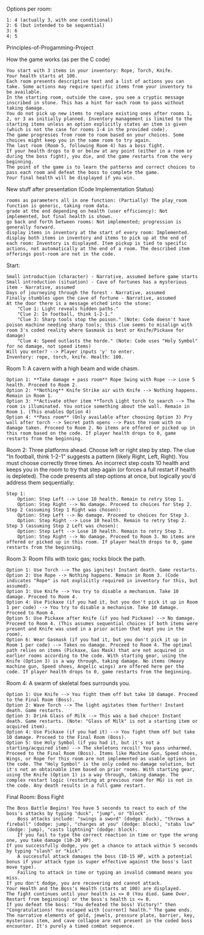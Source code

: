 Options per room:

    1: 4 (actually 3, with one conditional)
    2: 6 (but intended to be sequential)
    3: 6
    4: 5

Principles-of-Progamming-Project

How the game works (as per the C code)

    You start with 3 items in your inventory: Rope, Torch, Knife.
    Your health starts at 100.
    Each room presents descriptive text and a list of actions you can take. Some actions may require specific items from your inventory to be available.
    In the starting room, outside the cave, you see a cryptic message inscribed in stone. This has a hint for each room to pass without taking damage.
    You do not pick up new items to replace existing ones after rooms 1, 2, or 3 as initially planned. Inventory management is limited to the starting items unless an option explicitly states an item is given (which is not the case for rooms 1-4 in the provided code).
    The game progresses from room to room based on your choices. Some choices might keep you in the same room to try again.
    The last room (Room 5, following Room 4) has a boss fight.
    If your health drops to 0 or below at any point (either in a room or during the boss fight), you die, and the game restarts from the very beginning.
    The point of the game is to learn the patterns and correct choices to pass each room and defeat the boss to complete the game.
    Your final health will be displayed if you win.

New stuff after presentation (Code Implementation Status)

    rooms as parameters all in one function: (Partially) The play_room function is generic, taking room data.
    grade at the end depending on health (user efficiency): Not implemented, but final health is shown.
    go back and forth between rooms: Not implemented; progression is generally forward.
    display items in inventory at the start of every room: Implemented.
    display both items in inventory and items to pick up at the end of each room: Inventory is displayed. Item pickup is tied to specific actions, not automatically at the end of a room. The described item offerings post-room are not in the code.

Start:

    Small introduction (character) - Narrative, assumed before game starts
    Small introduction (situation) - Cave of fortunes has a mysterious item - Narrative, assumed
    Days of journeying through the forest - Narrative, assumed
    Finally stumbles upon the cave of fortune - Narrative, assumed
    At the door there is a message etched into the stone:
        "Clue 1: Light reveals hidden paths."
        "Clue 2: In football, think 1-2-1."
        "Clue 3: Sharp tools stop the poison." (Note: Code doesn't have poison machine needing sharp tools; this clue seems to misalign with room 3's coded reality where Gasmask is best or Knife/Pickaxe for damage)
        "Clue 4: Speed outlasts the horde." (Note: Code uses "Holy Symbol" for no damage, not speed items)
    Will you enter? --> Player inputs 'y' to enter.
    Inventory: rope, torch, knife. Health: 100.

Room 1: A cavern with a high beam and wide chasm.

    Option 1: **Take damage + pass room** Rope Swing with Rope --> Lose 5 health. Proceed to Room 2.
    Option 2: **Nothing** Knife Strike air with Knife --> Nothing happens. Remain in Room 1.
    Option 3: **Activate other item **Torch Light torch to search --> The room is illuminated. You notice something about the wall. Remain in Room 1. (This enables Option 4)
    Option 4: **Pass room** (Only available after choosing Option 3) Pry wall after torch --> Secret path opens --> Pass the room with no damage taken. Proceed to Room 2. No items are offered or picked up in this room based on the code. If player health drops to 0, game restarts from the beginning.

Room 2: Three platforms ahead. Choose left or right step by step.
The clue "In football, think 1-2-1" suggests a pattern (likely Right, Left, Right). You must choose correctly three times. An incorrect step costs 10 health and keeps you in the room to try that step again (or forces a full restart if health is depleted).
The code presents all step options at once, but logically you'd address them sequentially:

    Step 1:
        Option: Step Left --> Lose 10 health. Remain to retry Step 1.
        Option: Step Right --> No damage. Proceed to choices for Step 2.
    Step 2 (assuming Step 1 Right was chosen):
        Option: Step Left --> No damage. Proceed to choices for Step 3.
        Option: Step Right --> Lose 10 health. Remain to retry Step 2.
    Step 3 (assuming Step 2 Left was chosen):
        Option: Step Left --> Lose 10 health. Remain to retry Step 3.
        Option: Step Right --> No damage. Proceed to Room 3. No items are offered or picked up in this room. If player health drops to 0, game restarts from the beginning.

Room 3: Room fills with toxic gas; rocks block the path.

    Option 1: Use Torch --> The gas ignites! Instant death. Game restarts.
    Option 2: Use Rope --> Nothing happens. Remain in Room 3. (Code indicates "Rope" is not explicitly required in inventory for this, but assumed).
    Option 3: Use Knife --> You try to disable a mechanism. Take 10 damage. Proceed to Room 4.
    Option 4: Use Pickaxe (if you had it, but you don't pick it up in Room 1 per code) --> You try to disable a mechanism. Take 10 damage. Proceed to Room 4.
    Option 5: Use Pickaxe after Knife (if you had Pickaxe) --> No damage. Proceed to Room 4. (This assumes sequential choices if both items were present and Knife was used in a prior action that kept you in the room).
    Option 6: Wear Gasmask (if you had it, but you don't pick it up in Room 1 per code) --> Takes no damage. Proceed to Room 4. The optimal path relies on items (Pickaxe, Gas Mask) that are not acquired in earlier rooms according to the code. With starting gear, using the Knife (Option 3) is a way through, taking damage. No items (Heavy machine gun, Speed shoes, Angelic wings) are offered here per the code. If player health drops to 0, game restarts from the beginning.

Room 4: A swarm of skeletal foes surrounds you.

    Option 1: Use Knife --> You fight them off but take 10 damage. Proceed to the Final Room (Boss).
    Option 2: Wave Torch --> The light agitates them further! Instant death. Game restarts.
    Option 3: Drink Glass of Milk --> This was a bad choice! Instant death. Game restarts. (Note: "Glass of Milk" is not a starting item or acquired item).
    Option 4: Use Pickaxe (if you had it) --> You fight them off but take 10 damage. Proceed to the Final Room (Boss).
    Option 5: Use Holy Symbol (if you had it, but it's not a starting/acquired item) --> The skeletons recoil! You pass unharmed. Proceed to the Final Room (Boss). Items like Machine Gun, Speed shoes, Wings, or Rope for this room are not implemented as usable options in the code. The "Holy Symbol" is the only coded no-damage solution, but it's not an obtainable item based on prior rooms. With starting gear, using the Knife (Option 1) is a way through, taking damage. The complex restart logic (restarting at previous room for MG) is not in the code. Any death results in a full game restart.

Final Room: Boss Fight

    The Boss Battle Begins! You have 5 seconds to react to each of the boss's attacks by typing "duck", "jump", or "block".
        Boss attacks include: "swings a sword" (dodge: duck), "throws a fireball" (dodge: jump), "charges at you" (dodge: block), "stabs low" (dodge: jump), "casts lightning" (dodge: block).
        If you fail to type the correct reaction in time or type the wrong one, you take damage (10-20 HP).
    If you successfully dodge, you get a chance to attack within 5 seconds by typing "slash" or "kick".
        A successful attack damages the boss (10-15 HP, with a potential bonus if your attack type is super effective against the boss's last move type).
        Failing to attack in time or typing an invalid command means you miss.
    If you don't dodge, you are recovering and cannot attack.
    Your Health and the Boss's Health (starts at 100) are displayed.
    The fight continues until your health is <= 0 (You died. Game Over. Restart from beginning) or the boss's health is <= 0.
    If you defeat the boss: "You defeated the boss! Victory!" then "Congratulations! You escaped with [current] health." The game ends. The narrative elements of gold, jewels, pressure plate, barrier, key, mysterious item, and cave collapse are not present in the coded boss encounter. It's purely a timed combat sequence.

